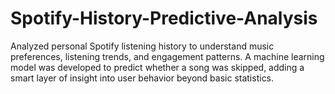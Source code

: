 # Spotify-History-Predictive-Analysis
Analyzed personal Spotify listening history to understand music preferences, listening trends, and engagement patterns. A machine learning model was developed to predict whether a song was skipped, adding a smart layer of insight into user behavior beyond basic statistics.
